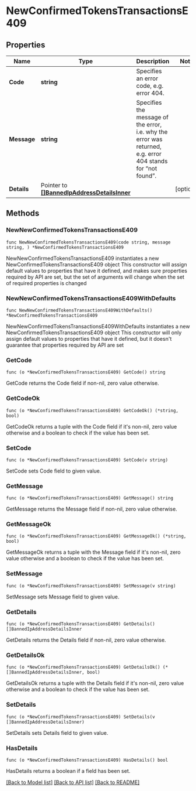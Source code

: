 # NewConfirmedTokensTransactionsE409

## Properties

Name | Type | Description | Notes
------------ | ------------- | ------------- | -------------
**Code** | **string** | Specifies an error code, e.g. error 404. | 
**Message** | **string** | Specifies the message of the error, i.e. why the error was returned, e.g. error 404 stands for “not found”. | 
**Details** | Pointer to [**[]BannedIpAddressDetailsInner**](BannedIpAddressDetailsInner.md) |  | [optional] 

## Methods

### NewNewConfirmedTokensTransactionsE409

`func NewNewConfirmedTokensTransactionsE409(code string, message string, ) *NewConfirmedTokensTransactionsE409`

NewNewConfirmedTokensTransactionsE409 instantiates a new NewConfirmedTokensTransactionsE409 object
This constructor will assign default values to properties that have it defined,
and makes sure properties required by API are set, but the set of arguments
will change when the set of required properties is changed

### NewNewConfirmedTokensTransactionsE409WithDefaults

`func NewNewConfirmedTokensTransactionsE409WithDefaults() *NewConfirmedTokensTransactionsE409`

NewNewConfirmedTokensTransactionsE409WithDefaults instantiates a new NewConfirmedTokensTransactionsE409 object
This constructor will only assign default values to properties that have it defined,
but it doesn't guarantee that properties required by API are set

### GetCode

`func (o *NewConfirmedTokensTransactionsE409) GetCode() string`

GetCode returns the Code field if non-nil, zero value otherwise.

### GetCodeOk

`func (o *NewConfirmedTokensTransactionsE409) GetCodeOk() (*string, bool)`

GetCodeOk returns a tuple with the Code field if it's non-nil, zero value otherwise
and a boolean to check if the value has been set.

### SetCode

`func (o *NewConfirmedTokensTransactionsE409) SetCode(v string)`

SetCode sets Code field to given value.


### GetMessage

`func (o *NewConfirmedTokensTransactionsE409) GetMessage() string`

GetMessage returns the Message field if non-nil, zero value otherwise.

### GetMessageOk

`func (o *NewConfirmedTokensTransactionsE409) GetMessageOk() (*string, bool)`

GetMessageOk returns a tuple with the Message field if it's non-nil, zero value otherwise
and a boolean to check if the value has been set.

### SetMessage

`func (o *NewConfirmedTokensTransactionsE409) SetMessage(v string)`

SetMessage sets Message field to given value.


### GetDetails

`func (o *NewConfirmedTokensTransactionsE409) GetDetails() []BannedIpAddressDetailsInner`

GetDetails returns the Details field if non-nil, zero value otherwise.

### GetDetailsOk

`func (o *NewConfirmedTokensTransactionsE409) GetDetailsOk() (*[]BannedIpAddressDetailsInner, bool)`

GetDetailsOk returns a tuple with the Details field if it's non-nil, zero value otherwise
and a boolean to check if the value has been set.

### SetDetails

`func (o *NewConfirmedTokensTransactionsE409) SetDetails(v []BannedIpAddressDetailsInner)`

SetDetails sets Details field to given value.

### HasDetails

`func (o *NewConfirmedTokensTransactionsE409) HasDetails() bool`

HasDetails returns a boolean if a field has been set.


[[Back to Model list]](../README.md#documentation-for-models) [[Back to API list]](../README.md#documentation-for-api-endpoints) [[Back to README]](../README.md)



